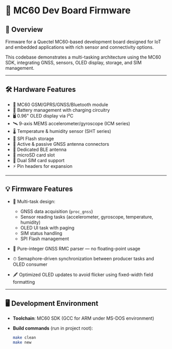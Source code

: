 # 📡 MC60 Dev Board Firmware

## 📖 Overview

Firmware for a Quectel MC60-based development board designed for IoT and embedded applications with rich sensor and connectivity options.

This codebase demonstrates a multi-tasking architecture using the MC60 SDK, integrating GNSS, sensors, OLED display, storage, and SIM management.

---

## 🛠 Hardware Features

- 📶 MC60 GSM/GPRS/GNSS/Bluetooth module  
- 🔋 Battery management with charging circuitry  
- 🖥 0.96" OLED display via I²C  
- 🛰 9-axis MEMS accelerometer/gyroscope (ICM series)  
- 🌡 Temperature & humidity sensor (SHT series)  
- 💾 SPI Flash storage  
- 📡 Active & passive GNSS antenna connectors  
- 📶 Dedicated BLE antenna  
- 💽 microSD card slot  
- 📲 Dual SIM card support  
- ⚡ Pin headers for expansion  

---

## 💡 Firmware Features

- 🧵 Multi-task design:
  - GNSS data acquisition (`proc_gnss`)
  - Sensor reading tasks (accelerometer, gyroscope, temperature, humidity)
  - OLED UI task with paging
  - SIM status handling
  - SPI Flash management

- 🔢 Pure-integer GNSS RMC parser — no floating-point usage  
- ⏱ Semaphore-driven synchronization between producer tasks and OLED consumer  
- 🖋 Optimized OLED updates to avoid flicker using fixed-width field formatting  

---

## 🖥 Development Environment

- **Toolchain**: MC60 SDK (GCC for ARM under MS-DOS environment)  
- **Build commands** (run in project root):

  ```bash
  make clean
  make new
